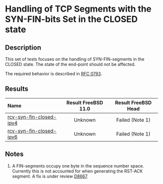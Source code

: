 # Handling of TCP Segments with the SYN-FIN-bits Set in the CLOSED state

## Description
This set of tests focuses on the handling of SYN-FIN-segments in the CLOSED state.
The state of the end-point should not be affected.

The required behavior is described in [RFC 0793](https://tools.ietf.org/html/rfc793#section-3.9).

## Results

| Name                                                                                                                                                                         | Result FreeBSD 11.0 | Result FreeBSD Head |
|:-----------------------------------------------------------------------------------------------------------------------------------------------------------------------------|:-------------------:|:-------------------:|
|[rcv-syn-fin-closed-ipv4](rcv-syn-fin-closed-ipv4.pkt "Ensure that the reception of a SYN-FIN-segment in the CLOSED state does trigger the sending of a RST-ACK-segment")     | Unknown             | Failed (Note 1)     |
|[rcv-syn-fin-closed-ipv6](rcv-syn-fin-closed-ipv6.pkt "Ensure that the reception of a SYN-FIN-segment in the CLOSED state does trigger the sending of a RST-ACK-segment")     | Unknown             | Failed (Note 1)     |

## Notes
1. A FIN-segments occupy one byte in the sequence number space. Currently this is not accounted for when generating the RST-ACK segment.
   A fix is under review [D8667](https://reviews.freebsd.org/D8667).
